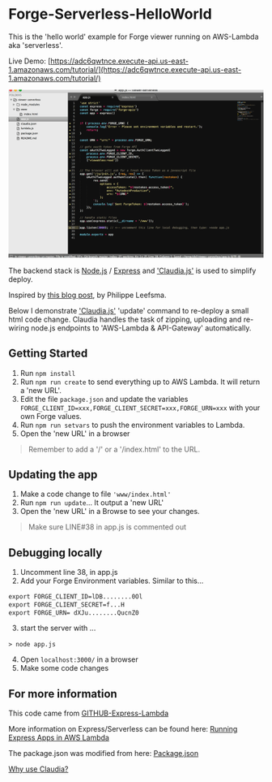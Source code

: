# Forge-Serverless-HelloWorld

This is the 'hello world' example for Forge viewer running on AWS-Lambda aka 'serverless'.

Live Demo: [https://adc6qwtnce.execute-api.us-east-1.amazonaws.com/tutorial/](https://adc6qwtnce.execute-api.us-east-1.amazonaws.com/tutorial/)

![updateForgeGif](img/forgeclaudia.gif)


  The backend stack is [Node.js](https://claudiajs.com/tutorials/serverless-express.html) / [Express](http://expressjs.com/) and ['Claudia.js'](https://claudiajs.com/tutorials/serverless-express.html) is used to simplify deploy.

Inspired by [this blog post](https://forge.autodesk.com/blog/running-forge-viewer-aws-lambda-server-and-api-gateway), by Philippe Leefsma.

Below I demonstrate ['Claudia.js'](https://claudiajs.com/tutorials/serverless-express.html) 'update' command to re-deploy a small html code change. Claudia handles the task of zipping, uploading and re-wiring node.js endpoints to 'AWS-Lambda & API-Gateway' automatically. 

## Getting Started

1. Run `npm install`
2. Run `npm run create` to send everything up to AWS Lambda. It will return a 'new URL'.
3. Edit the file `package.json` and update the variables `FORGE_CLIENT_ID=xxx,FORGE_CLIENT_SECRET=xxx,FORGE_URN=xxx` with your own Forge values.
4. Run `npm run setvars` to push the environment variables to Lambda.
5. Open the 'new URL' in a browser

> Remember to add a '/' or a '/index.html' to the URL.

## Updating the app

1. Make a code change to file ```'www/index.html'```
3. Run `npm run update`...
It output a 'new URL'
3. Open the 'new URL' in a Browse to see your changes.

> Make sure LINE#38 in app.js is commented out


## Debugging locally
1. Uncomment line 38, in app.js
2. Add your Forge Environment variables. Similar to this...

```
export FORGE_CLIENT_ID=lDB........0Ol
export FORGE_CLIENT_SECRET=f...H
export FORGE_URN= dXJu........QucnZ0

```
3. start the server with  ...

 ```> node app.js```

4. Open ```localhost:3000/``` in a browser
5. Make some code changes



## For more information

This code came from [GITHUB-Express-Lambda](https://github.com/claudiajs/example-projects/tree/master/express-app-lambda)

More information on Express/Serverless can be found here:
[Running Express Apps in AWS Lambda](https://claudiajs.com/tutorials/serverless-express.html)  


The package.json was modified from here: [Package.json](
https://vincetocco.com/serverless-code/)


[Why use Claudia?](https://github.com/claudiajs/claudia/blob/master/FAQ.md)
